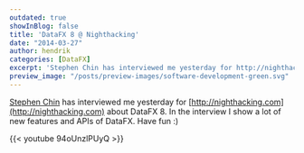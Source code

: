```yaml
---
outdated: true
showInBlog: false
title: 'DataFX 8 @ Nighthacking'
date: "2014-03-27"
author: hendrik
categories: [DataFX]
excerpt: 'Stephen Chin has interviewed me yesterday for http://nighthacking.com about DataFX 8. In the interview I show a lot of new features and APIs of DataFX'
preview_image: "/posts/preview-images/software-development-green.svg"
---
```

[Stephen Chin](https://twitter.com/steveonjava) has interviewed me yesterday for [http://nighthacking.com](http://nighthacking.com) about DataFX 8. In the interview I show a lot of new features and APIs of DataFX. Have fun :)

{{< youtube 94oUnzlPUyQ >}}


